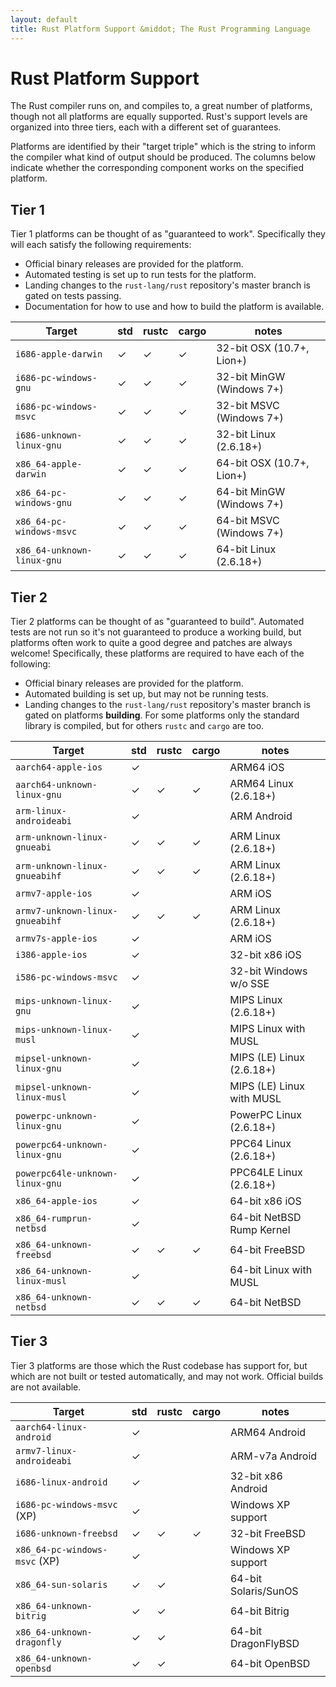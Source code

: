 ```yaml
---
layout: default
title: Rust Platform Support &middot; The Rust Programming Language
---
```


# Rust Platform Support

The Rust compiler runs on, and compiles to, a great number of platforms, though
not all platforms are equally supported. Rust's support levels are organized
into three tiers, each with a different set of guarantees.

Platforms are identified by their "target triple" which is the string to inform
the compiler what kind of output should be produced. The columns below indicate
whether the corresponding component works on the specified platform.

## Tier 1

Tier 1 platforms can be thought of as "guaranteed to work".
Specifically they will each satisfy the following requirements:

* Official binary releases are provided for the platform.
* Automated testing is set up to run tests for the platform.
* Landing changes to the `rust-lang/rust` repository's master branch is gated on
  tests passing.
* Documentation for how to use and how to build the platform is available.

|  Target                       | std |rustc|cargo| notes                      |
|-------------------------------|-----|-----|-----|----------------------------|
| `i686-apple-darwin`           |  ✓  |  ✓  |  ✓  | 32-bit OSX (10.7+, Lion+)  |
| `i686-pc-windows-gnu`         |  ✓  |  ✓  |  ✓  | 32-bit MinGW (Windows 7+)  |
| `i686-pc-windows-msvc`        |  ✓  |  ✓  |  ✓  | 32-bit MSVC (Windows 7+)   |
| `i686-unknown-linux-gnu`      |  ✓  |  ✓  |  ✓  | 32-bit Linux (2.6.18+)     |
| `x86_64-apple-darwin`         |  ✓  |  ✓  |  ✓  | 64-bit OSX (10.7+, Lion+)  |
| `x86_64-pc-windows-gnu`       |  ✓  |  ✓  |  ✓  | 64-bit MinGW (Windows 7+)  |
| `x86_64-pc-windows-msvc`      |  ✓  |  ✓  |  ✓  | 64-bit MSVC (Windows 7+)   |
| `x86_64-unknown-linux-gnu`    |  ✓  |  ✓  |  ✓  | 64-bit Linux (2.6.18+)     |

## Tier 2

Tier 2 platforms can be thought of as "guaranteed to build". Automated tests
are not run so it's not guaranteed to produce a working build, but platforms
often work to quite a good degree and patches are always welcome! Specifically,
these platforms are required to have each of the following:

* Official binary releases are provided for the platform.
* Automated building is set up, but may not be running tests.
* Landing changes to the `rust-lang/rust` repository's master branch is gated on
  platforms **building**. For some platforms only the standard library is
  compiled, but for others `rustc` and `cargo` are too.

|  Target                         | std |rustc|cargo| notes                      |
|---------------------------------|-----|-----|-----|----------------------------|
| `aarch64-apple-ios`             |  ✓  |     |     | ARM64 iOS                  |
| `aarch64-unknown-linux-gnu`     |  ✓  |  ✓  |  ✓  | ARM64 Linux (2.6.18+)      |
| `arm-linux-androideabi`         |  ✓  |     |     | ARM Android                |
| `arm-unknown-linux-gnueabi`     |  ✓  |  ✓  |  ✓  | ARM Linux (2.6.18+)        |
| `arm-unknown-linux-gnueabihf`   |  ✓  |  ✓  |  ✓  | ARM Linux (2.6.18+)        |
| `armv7-apple-ios`               |  ✓  |     |     | ARM iOS                    |
| `armv7-unknown-linux-gnueabihf` |  ✓  |  ✓  |  ✓  | ARM Linux (2.6.18+)        |
| `armv7s-apple-ios`              |  ✓  |     |     | ARM iOS                    |
| `i386-apple-ios`                |  ✓  |     |     | 32-bit x86 iOS             |
| `i586-pc-windows-msvc`          |  ✓  |     |     | 32-bit Windows w/o SSE     |
| `mips-unknown-linux-gnu`        |  ✓  |     |     | MIPS Linux (2.6.18+)       |
| `mips-unknown-linux-musl`       |  ✓  |     |     | MIPS Linux with MUSL       |
| `mipsel-unknown-linux-gnu`      |  ✓  |     |     | MIPS (LE) Linux (2.6.18+)  |
| `mipsel-unknown-linux-musl`     |  ✓  |     |     | MIPS (LE) Linux with MUSL  |
| `powerpc-unknown-linux-gnu`     |  ✓  |     |     | PowerPC Linux (2.6.18+)    |
| `powerpc64-unknown-linux-gnu`   |  ✓  |     |     | PPC64 Linux (2.6.18+)      |
| `powerpc64le-unknown-linux-gnu` |  ✓  |     |     | PPC64LE Linux (2.6.18+)    |
| `x86_64-apple-ios`              |  ✓  |     |     | 64-bit x86 iOS             |
| `x86_64-rumprun-netbsd`         |  ✓  |     |     | 64-bit NetBSD Rump Kernel  |
| `x86_64-unknown-freebsd`        |  ✓  |  ✓  |  ✓  | 64-bit FreeBSD             |
| `x86_64-unknown-linux-musl`     |  ✓  |     |     | 64-bit Linux with MUSL     |
| `x86_64-unknown-netbsd`         |  ✓  |  ✓  |  ✓  | 64-bit NetBSD              |

## Tier 3

Tier 3 platforms are those which the Rust codebase has support for, but
which are not built or tested automatically, and may not work.
Official builds are not available.

|  Target                       | std |rustc|cargo| notes                      |
|-------------------------------|-----|-----|-----|----------------------------|
| `aarch64-linux-android`       |  ✓  |     |     | ARM64 Android              |
| `armv7-linux-androideabi`     |  ✓  |     |     | ARM-v7a Android            |
| `i686-linux-android`          |  ✓  |     |     | 32-bit x86 Android         |
| `i686-pc-windows-msvc` (XP)   |  ✓  |     |     | Windows XP support         |
| `i686-unknown-freebsd`        |  ✓  |  ✓  |  ✓  | 32-bit FreeBSD             |
| `x86_64-pc-windows-msvc` (XP) |  ✓  |     |     | Windows XP support         |
| `x86_64-sun-solaris`          |  ✓  |  ✓  |     | 64-bit Solaris/SunOS       |
| `x86_64-unknown-bitrig`       |  ✓  |  ✓  |     | 64-bit Bitrig              |
| `x86_64-unknown-dragonfly`    |  ✓  |  ✓  |     | 64-bit DragonFlyBSD        |
| `x86_64-unknown-openbsd`      |  ✓  |  ✓  |     | 64-bit OpenBSD             |


